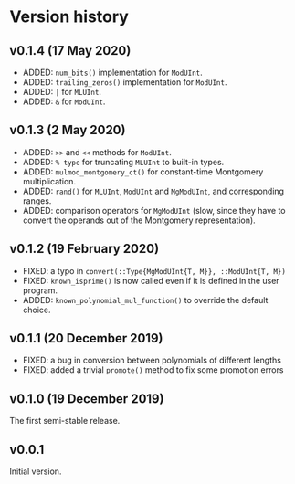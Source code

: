 # Version history


## v0.1.4 (17 May 2020)

* ADDED: `num_bits()` implementation for `ModUInt`.
* ADDED: `trailing_zeros()` implementation for `ModUInt`.
* ADDED: `|` for `MLUInt`.
* ADDED: `&` for `ModUInt`.


## v0.1.3 (2 May 2020)

* ADDED: `>>` and `<<` methods for `ModUInt`.
* ADDED: `% type` for truncating `MLUInt` to built-in types.
* ADDED: `mulmod_montgomery_ct()` for constant-time Montgomery multiplication.
* ADDED: `rand()` for `MLUInt`, `ModUInt` and `MgModUInt`, and corresponding ranges.
* ADDED: comparison operators for `MgModUInt` (slow, since they have to convert the operands out of the Montgomery representation).


## v0.1.2 (19 February 2020)

* FIXED: a typo in `convert(::Type{MgModUInt{T, M}}, ::ModUInt{T, M})`
* FIXED: `known_isprime()` is now called even if it is defined in the user program.
* ADDED: `known_polynomial_mul_function()` to override the default choice.


## v0.1.1 (20 December 2019)

* FIXED: a bug in conversion between polynomials of different lengths
* FIXED: added a trivial `promote()` method to fix some promotion errors


## v0.1.0 (19 December 2019)

The first semi-stable release.


## v0.0.1

Initial version.
